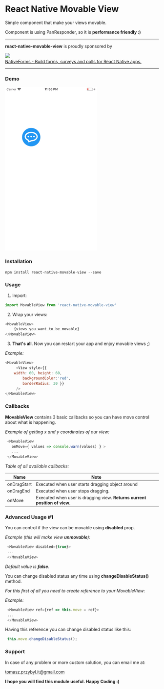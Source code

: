 ﻿# React Native Movable View

Simple component that make your views movable.

Component is using PanResponder, so it is **performance friendly :)**

---

**react-native-movable-view** is proudly sponsored by

<a href="https://nativeforms.com/?utm_source=GitHub&utm_campaign=react-native-movable-view" rel="nofollow" target="_blank">
  <img src="https://raw.githubusercontent.com/venits/native-forms/master/assets/sponsor.png" width="350"><br />
  NativeForms - Build forms, surveys and polls for React Native apps.
</a>

---

### Demo
![Demo](https://raw.githubusercontent.com/venits/react-native-router-flux/master/demo.gif)

### Installation
```javascript
npm install react-native-movable-view --save
```

### Usage
1. Import:
```javascript
import MovableView from 'react-native-movable-view'
```
2.  Wrap your views:
```javascript
<MovableView>
    {views_you_want_to_be_movable}
</MovableView>
```
3. **That's all**. Now you can restart your app and enjoy movable views ;) 

*Example:*
```javascript
<MovableView>
     <View style={{
	width: 60, height: 60,
        backgroundColor:'red',
        borderRadius: 30 }} 
     />
</MovableView>
```

### Callbacks

**MovableView** contains 3 basic callbacks so you can have move control about what is happening.

*Example of getting x and y coordinates of our view:*
```javascript
 <MovableView
   onMove={ values => console.warn(values) } > 
   ...
 </MovableView>
```

*Table of all available callbacks:*

|Name|Note|
|---|---|
| onDragStart | Executed when user starts dragging object around | 
| onDragEnd | Executed when user stops dragging. | 
| onMove | Executed when user is dragging view. **Returns current position of view.**  | 

### Advanced Usage #1

You can control if the view can be movable using **disabled** prop.

*Example (this will make view **unmovable**):*
```javascript
 <MovableView disabled={true}>
 ...
 </MovableView>
```
*Default value is **false***.

You can change disabled status any time using **changeDisableStatus()** method.

*For this first of all you need to create reference to your MovableView*:

*Example:*
```javascript
 <MovableView ref={ref => this.move = ref}>
 ...
 </MovableView>
```

Having this reference you can change disabled status like this:
```javascript
 this.move.changeDisableStatus();
```

### Support
In case of any problem or more custom solution, you can email me at:
 
tomasz.przybyl.it@gmail.com

**I hope you will find this module useful. Happy Coding :)**

